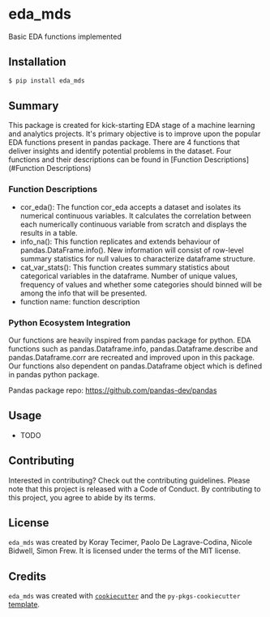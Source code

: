 # eda_mds

Basic EDA functions implemented

## Installation

```bash
$ pip install eda_mds
```

## Summary

This package is created for kick-starting EDA stage of a machine learning and analytics projects. It's primary objective
is to improve upon the popular EDA functions present in pandas package. There are 4 functions that deliver insights and
identify potential problems in the dataset. Four functions and their descriptions can be found
in [Function Descriptions](#Function Descriptions)

### Function Descriptions

- cor_eda(): The function cor_eda accepts a dataset and isolates its numerical continuous variables. It calculates the
  correlation between each numerically continuous variable from scratch and displays the results in a table.
- info_na(): This function replicates and extends behaviour of pandas.DataFrame.info(). New information will consist of
  row-level summary statistics for null values to characterize dataframe structure.
- cat_var_stats(): This function creates summary statistics about categorical variables in the dataframe. Number of
  unique values, frequency of values and whether some categories should binned will be among the info that will be
  presented.
- function name: function description

### Python Ecosystem Integration

Our functions are heavily inspired from pandas package for python. EDA functions such as pandas.Dataframe.info,
pandas.Dataframe.describe and pandas.Dataframe.corr are
recreated and improved upon in this package. Our functions also dependent on pandas.Dataframe object which is defined in
pandas python package.

Pandas package repo: https://github.com/pandas-dev/pandas

## Usage

- TODO

## Contributing

Interested in contributing? Check out the contributing guidelines. Please note that this project is released with a Code
of Conduct. By contributing to this project, you agree to abide by its terms.

## License

`eda_mds` was created by Koray Tecimer, Paolo De Lagrave-Codina, Nicole Bidwell, Simon Frew. It is licensed under the
terms of the MIT license.

## Credits

`eda_mds` was created with [`cookiecutter`](https://cookiecutter.readthedocs.io/en/latest/) and
the `py-pkgs-cookiecutter` [template](https://github.com/py-pkgs/py-pkgs-cookiecutter).
